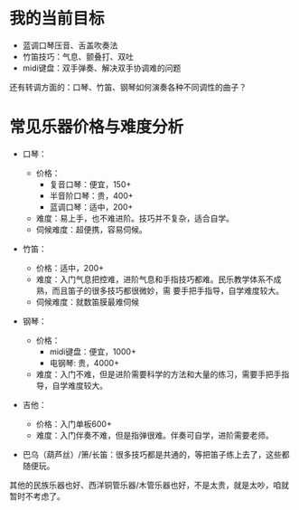 # 我的当前目标

- 蓝调口琴压音、舌盖吹奏法
- 竹笛技巧：气息、颤叠打、双吐
- midi键盘：双手弹奏、解决双手协调难的问题

还有转调方面的：口琴、竹笛、钢琴如何演奏各种不同调性的曲子？

# 常见乐器价格与难度分析

- 口琴：

  - 价格：
    - 复音口琴：便宜，150+
    - 半音阶口琴：贵，400+
    - 蓝调口琴：适中，200+
  - 难度：易上手，也不难进阶。技巧并不复杂，适合自学。
  - 伺候难度：超便携，容易伺候。

- 竹笛：

  - 价格：适中，200+
  - 难度：入门气息把控难，进阶气息和手指技巧都难。民乐教学体系不成熟，而且笛子的很多技巧都很微妙，需
    要手把手指导，自学难度较大。
  - 伺候难度：就数笛膜最难伺候

- 钢琴：

  - 价格：
    - midi键盘：便宜，1000+
    - 电钢琴: 贵，4000+
  - 难度：入门不难，但是进阶需要科学的方法和大量的练习，需要手把手指导，自学难度较大。

- 吉他：

  - 价格：入门单板600+
  - 难度：入门伴奏不难，但是指弹很难。伴奏可自学，进阶需要老师。

- 巴乌（葫芦丝）/箫/长笛：很多技巧都是共通的，等把笛子练上去了，这些都随便玩。

其他的民族乐器也好、西洋铜管乐器/木管乐器也好，不是太贵，就是太吵，咱就暂时不考虑了。
